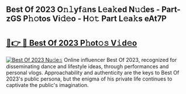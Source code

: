 ## Best Of 2023 O𝚗𝚕yf𝚊ns L𝚎a𝚔ed N𝚞𝚍es - Part-zGS P𝚑𝚘tos Vi𝚍𝚎o - H𝚘𝚝 Part L𝚎a𝚔s eAt7P

# <h2><a href="http://kfa9a3f.oniu.top/?m=Best+Of+2023">🔗👉 🔴 Best Of 2023 P𝚑ot𝚘𝚜 V𝚒d𝚎o</a></h2>

[![Best Of 2023 Nu𝚍e𝚜](https://i.imgur.com/0qMVB7G.gif)](http://kfa9a3f.oniu.top/?m=Best+Of+2023)
Online influencer Best Of 2023, recognized for disseminating dance and lifestyle ideas, through performances and personal vlogs. Approachability and authenticity are the keys to Best Of 2023's public persona, but the enigma of his private life continues to captivate the public's imagination.  
